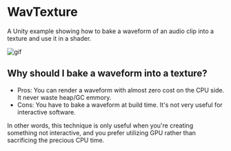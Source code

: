 WavTexture
==========

A Unity example showing how to bake a waveform of an audio clip into a texture and use it in a shader.

![gif](http://68.media.tumblr.com/30f650ff39f960963c7b8b0e1a090570/tumblr_ok12382h421qio469o1_500.gif)

Why should I bake a waveform into a texture?
--------------------------------------------

- Pros: You can  render a waveform with almost zero cost on the CPU side. It never waste heap/GC emmory.
- Cons: You have to bake a waveform at build time. It's not very useful for interactive software.

In other words, this technique is only useful when you're creating something not interactive,
and you prefer utilizing GPU rather than sacrificing the precious CPU time.
